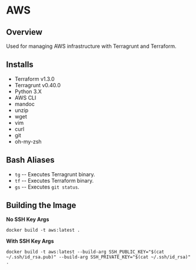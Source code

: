# AWS
## Overview
Used for managing AWS infrastructure with Terragrunt and Terraform.

## Installs
- Terraform v1.3.0
- Terragrunt v0.40.0
- Python 3.X
- AWS CLI
- mandoc
- unzip
- wget
- vim
- curl
- git
- oh-my-zsh

## Bash Aliases
- `tg` -- Executes Terragrunt binary.
- `tf` -- Executes Terraform binary.
- `gs` -- Executes `git status`.

## Building the Image
**No SSH Key Args**
```
docker build -t aws:latest .
```

**With SSH Key Args**
```
docker build -t aws:latest --build-arg SSH_PUBLIC_KEY="$(cat ~/.ssh/id_rsa.pub)" --build-arg SSH_PRIVATE_KEY="$(cat ~/.ssh/id_rsa)" .
```